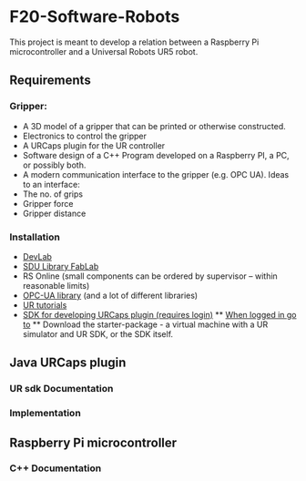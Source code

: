# F20-Software-Robots
This project is meant to develop a relation between a Raspberry Pi microcontroller and a Universal Robots UR5 robot.

## Requirements
### Gripper:
* A 3D model of a gripper that can be printed or otherwise constructed.
* Electronics to control the gripper
* A URCaps plugin for the UR controller
* Software design of a C++ Program developed on a Raspberry PI, a PC, or possibly both.
* A modern communication interface to the gripper (e.g. OPC UA). Ideas to an interface:
* The no. of grips
* Gripper force
* Gripper distance

### Installation
* [DevLab](http://devlab.sdu.dk)
* [SDU Library FabLab](http://www.sdu.dk/da/fablab)
* RS Online (small components can be ordered by supervisor – within reasonable limits)
* [OPC-UA library](http://freeopcua.github.io/) (and a lot of different libraries)
* [UR tutorials](https://www.universal-robots.com/academy/)
* [SDK for developing URCaps plugin (requires login)](https://www.universal-robots.com/plus/developer/)
** [When logged in go to](http://forum.universal-robots.com/t/release-of-polyscope-3-5-and-sdk-1-2/1365)
** Download the starter-package - a virtual machine with a UR simulator and UR
SDK, or the SDK itself.


## Java URCaps plugin

### UR sdk Documentation

### Implementation

## Raspberry Pi microcontroller

### C++ Documentation

